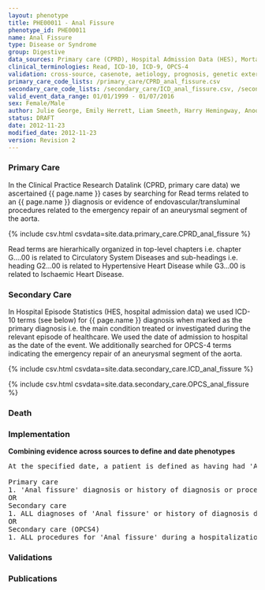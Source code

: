 ```yaml
---
layout: phenotype
title: PHE00011 - Anal Fissure
phenotype_id: PHE00011
name: Anal Fissure
type: Disease or Syndrome
group: Digestive
data_sources: Primary care (CPRD), Hospital Admission Data (HES), Mortality Data (ONS)
clinical_terminologies: Read, ICD-10, ICD-9, OPCS-4
validation: cross-source, casenote, aetiology, prognosis, genetic external
primary_care_code_lists: /primary_care/CPRD_anal_fissure.csv
secondary_care_code_lists: /secondary_care/ICD_anal_fissure.csv, /secondary_care/OPCS_anal_fissure.csv
valid_event_data_range: 01/01/1999 - 01/07/2016
sex: Female/Male
author: Julie George, Emily Herrett, Liam Smeeth, Harry Hemingway, Anoop Shah, Spiros Denaxas
status: DRAFT
date: 2012-11-23
modified_date: 2012-11-23
version: Revision 2
---
```


### Primary Care

In the Clinical Practice Research Datalink (CPRD, primary care data) we ascertained {{ page.name }} cases by searching for Read terms related to an {{ page.name }} diagnosis or evidence of endovascular/transluminal procedures related to the emergency repair of an aneurysmal segment of the aorta.

{% include csv.html csvdata=site.data.primary_care.CPRD_anal_fissure %}

Read terms are hierarhically organized in top-level chapters i.e. chapter G....00 is related to Circulatory System Diseases and sub-headings i.e. heading G2...00 is related to Hypertensive Heart Disease while G3...00 is related to Ischaemic Heart Disease.

### Secondary Care

In Hospital Episode Statistics (HES, hospital admission data) we used ICD-10 terms (see below) for {{ page.name }} diagnosis when marked as the primary diagnosis i.e. the main condition treated or investigated during the relevant episode of healthcare. We used the date of admission to hospital as the date of the event. We additionally searched for OPCS-4 terms indicating the emergency repair of an aneurysmal segment of the aorta.

{% include csv.html csvdata=site.data.secondary_care.ICD_anal_fissure %}

{% include csv.html csvdata=site.data.secondary_care.OPCS_anal_fissure %}


### Death

### Implementation

**Combining evidence across sources to define and date phenotypes**

<pre>
At the specified date, a patient is defined as having had 'Anal fissure' IF they meet the criteria for any of the following on or before the specified date. The earliest date on which the individual meets any of the following criteria on or before the specified date is defined as the first event date:

Primary care
1. 'Anal fissure' diagnosis or history of diagnosis or procedure during a consultation 
OR
Secondary care
1. ALL diagnoses of 'Anal fissure' or history of diagnosis during a hospitalization
OR
Secondary care (OPCS4)
1. ALL procedures for 'Anal fissure' during a hospitalization
</pre>

### Validations

### Publications

